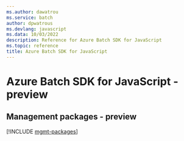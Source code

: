 ```yaml
---
ms.author: dawatrou
ms.service: batch
author: dpwatrous
ms.devlang: javascript
ms.data: 10/03/2022
description: Reference for Azure Batch SDK for JavaScript
ms.topic: reference
title: Azure Batch SDK for JavaScript
---
```

# Azure Batch SDK for JavaScript - preview

## Management packages - preview
[!INCLUDE [mgmt-packages](batch-mgmt-index.md)]